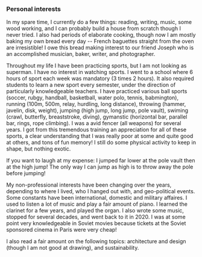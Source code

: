 ### Personal interests

In my spare time, I currently do a few things: reading, writing, music, some wood working, and I can probably build a house from scratch though I never tried. I also had periods of elaborate cooking, though now I am mostly baking my own bread every day -- French baguettes straight from the oven are irresistible! I owe this bread making interest to our friend Joseph who is an accomplished musician, baker, writer, and photographer.

Throughout my life I have been practicing sports, but I am not looking as superman. I have no interest in watching sports. I went to a school where 6 hours of sport each week was mandatory (3 times 2 hours). It also required students to learn a new sport every semester, under the direction of particularly knowledgeable teachers. I have practiced various ball sports (soccer, rubgy, handball, basketball, water polo, tennis, babmington), running (100m, 500m, relay, hurdling, long distance), throwing (hammer, javelin, disk, weight), jumping (high jump, long jump, pole vault), swiming (crawl, butterfly, breaststroke, diving), gymanstic (horizontal bar, parallel bar, rings, rope climbing). I was a avid fencer (all weapons) for several years. I got from this tremendous training an appreciation for all of these sports, a clear understanding that I was really poor at some and quite good at others, and tons of fun memory! I still do some physical activity to keep in shape, but nothing exotic.

If you want to laugh at my expense: I jumped far lower at the pole vault then at the high jump! The only way I can jump as high is to throw away the pole before jumping!

My non-professional interests have been changing over the years, depending to where I lived, who I hanged out with, and geo-political events. Some constants have been international, domestic and military affaires. I used to listen a lot of music and play a fair amount of piano. I learned the clarinet for a few years, and played the organ. I also wrote some music, stopped for several decades, and went back to it in 2020. I was at some point very knowledgeable in Soviet movies because tickets at the Soviet sponsored cinema in Paris were very cheap! 

I also read a fair amount on the following topics: architecture and design (though I am not good at drawing), and sustainability.